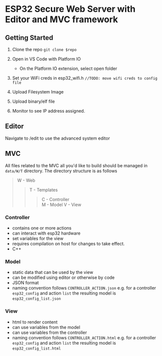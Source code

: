 # ESP32 Secure Web Server with Editor and MVC framework

## Getting Started

1. Clone the repo
 `git clone $repo`
1. Open in VS Code with Platform IO
    - On the Platform IO extension, select open folder
1. Set your WiFi creds in esp32_wifi.h
    `//TODO: move wifi creds to config file`
1. Upload Filesystem Image

1. Upload binary/elf file

1. Monitor to see IP address assigned.

## Editor

Navigate to /edit to use the advanced system editor


## MVC
All files related to the MVC all you'd like to build should be managed in `data/W/T` directory.
The directory structure is as follows
> W - Web
>> T - Templates
>>> C - Controller    
>>> M - Model
>>> V - View

### Controller
- contains one or more actions
- can interact with esp32 hardware
- set variables for the view
- requires compilation on host for changes to take effect.
- C++

### Model
- static data that can be used by the view
- can be modified using editor or otherwise by code
- JSON format
- naming convention follows `CONTROLLER_ACTION.json`
    e.g. for a controller `esp32_config` and action `list` the resulting model is `esp32_config_list.json`

### View
- html to render content
- can use variables from the model
- can use variables from the controller
- naming convention follows `CONTROLLER_ACTION.html`
    e.g. for a controller `esp32_config` and action `list` the resulting model is `esp32_config_list.html`


